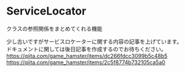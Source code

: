 # ServiceLocator
クラスの参照関係をまとめてくれる機能  

少し古いですがサービスロケーターに関する内容の記事を上げています。  
ドキュメントに関しては後日記事を作成するのでお待ちください。  
https://qiita.com/game_hamster/items/dc266fdcc3099b5c48b5
https://qiita.com/game_hamster/items/2c5f8774b732105ca5a0
